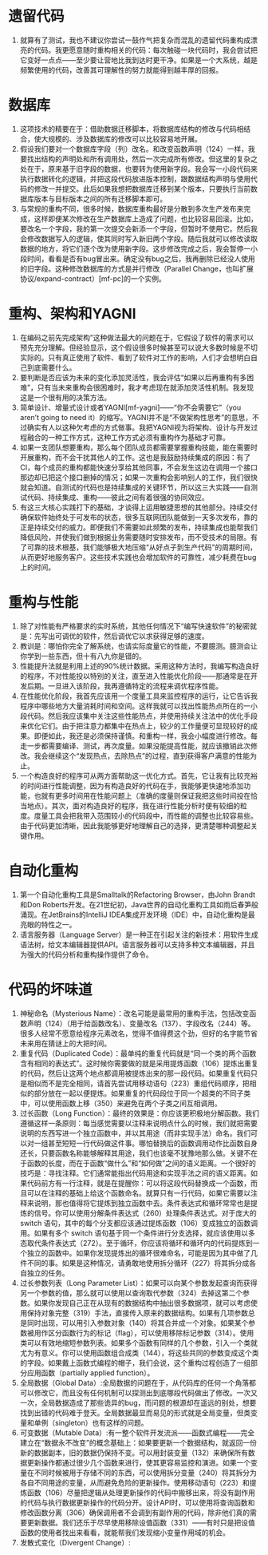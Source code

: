 # 遗留代码
1. 就算有了测试，我也不建议你尝试一鼓作气把复杂而混乱的遗留代码重构成漂亮的代码。我更愿意随时重构相关的代码：每次触碰一块代码时，我会尝试把它变好一点点——至少要让营地比我到达时更干净。如果是一个大系统，越是频繁使用的代码，改善其可理解性的努力就能得到越丰厚的回报。
# 数据库
1. 这项技术的精要在于：借助数据迁移脚本，将数据库结构的修改与代码相结合，使大规模的、涉及数据库的修改可以比较容易地开展。
2. 假设我们要对一个数据库字段（列）改名。和改变函数声明（124）一样，我要找出结构的声明处和所有调用处，然后一次完成所有修改。但这里的复杂之处在于，原来基于旧字段的数据，也要转为使用新字段。我会写一小段代码来执行数据转化的逻辑，并把这段代码放进版本控制，跟数据结构声明与使用代码的修改一并提交。此后如果我想把数据库迁移到某个版本，只要执行当前数据库版本与目标版本之间的所有迁移脚本即可。
3. 与常规的重构不同，很多时候，数据库重构最好是分散到多次生产发布来完成，这样即便某次修改在生产数据库上造成了问题，也比较容易回滚。比如，要改名一个字段，我的第一次提交会新添一个字段，但暂时不使用它。然后我会修改数据写入的逻辑，使其同时写入新旧两个字段。随后我就可以修改读取数据的地方，将它们逐个改为使用新字段。这步修改完成之后，我会暂停一小段时间，看看是否有bug冒出来。确定没有bug之后，我再删除已经没人使用的旧字段。这种修改数据库的方式是并行修改（Parallel Change，也叫扩展协议/expand-contract）[mf-pc]的一个实例。
# 重构、架构和YAGNI
1. 在编码之前先完成架构”这种做法最大的问题在于，它假设了软件的需求可以预先充分理解。但经验显示，这个假设很多时候甚至可以说大多数时候是不切实际的。只有真正使用了软件、看到了软件对工作的影响，人们才会想明白自己到底需要什么。
2. 要判断是否应该为未来的变化添加灵活性，我会评估“如果以后再重构有多困难”，只有当未来重构会很困难时，我才考虑现在就添加灵活性机制。我发现这是一个很有用的决策方法。
3. 简单设计、增量式设计或者YAGNI[mf-yagni]——“你不会需要它”（you arenʼt going to need it）的缩写。YAGNI并不是“不做架构性思考”的意思，不过确实有人以这种欠考虑的方式做事。我把YAGNI视为将架构、设计与开发过程融合的一种工作方式，这种工作方式必须有重构作为基础才可靠。
4. 如果一支团队想要重构，那么每个团队成员都需要掌握重构技能，能在需要时开展重构，而不会干扰其他人的工作。这也是我鼓励持续集成的原因：有了CI，每个成员的重构都能快速分享给其他同事，不会发生这边在调用一个接口那边却已把这个接口删掉的情况；如果一次重构会影响别人的工作，我们很快就会知道。自测试的代码也是持续集成的关键环节，所以这三大实践——自测试代码、持续集成、重构——彼此之间有着很强的协同效应。
5. 有这三大核心实践打下的基础，才谈得上运用敏捷思想的其他部分。持续交付确保软件始终处于可发布的状态，很多互联网团队能做到一天多次发布，靠的正是持续交付的威力。即便我们不需要如此频繁的发布，持续集成也能帮我们降低风险，并使我们做到根据业务需要随时安排发布，而不受技术的局限。有了可靠的技术根基，我们能够极大地压缩“从好点子到生产代码”的周期时间，从而更好地服务客户。这些技术实践也会增加软件的可靠性，减少耗费在bug上的时间。
# 重构与性能
1. 除了对性能有严格要求的实时系统，其他任何情况下“编写快速软件”的秘密就是：先写出可调优的软件，然后调优它以求获得足够的速度。
2. 教训是：哪怕你完全了解系统，也请实际度量它的性能，不要臆测。臆测会让你学到一些东西，但十有八九你是错的。
3. 性能提升法就是利用上述的90%统计数据。采用这种方法时，我编写构造良好的程序，不对性能投以特别的关注，直至进入性能优化阶段——那通常是在开发后期。一旦进入该阶段，我再遵循特定的流程来调优程序性能。
4. 在性能优化阶段，我首先应该用一个度量工具来监控程序的运行，让它告诉我程序中哪些地方大量消耗时间和空间。这样我就可以找出性能热点所在的一小段代码。然后我应该集中关注这些性能热点，并使用持续关注法中的优化手段来优化它们。由于把注意力都集中在热点上，较少的工作量便可显现较好的成果。即便如此，我还是必须保持谨慎。和重构一样，我会小幅度进行修改。每走一步都需要编译、测试，再次度量。如果没能提高性能，就应该撤销此次修改。我会继续这个“发现热点，去除热点”的过程，直到获得客户满意的性能为止。
5. 一个构造良好的程序可从两方面帮助这一优化方式。首先，它让我有比较充裕的时间进行性能调整，因为有构造良好的代码在手，我能够更快速地添加功能，也就有更多时间用在性能问题上（准确的度量则保证我把这些时间投在恰当地点）。其次，面对构造良好的程序，我在进行性能分析时便有较细的粒度。度量工具会把我带入范围较小的代码段中，而性能的调整也比较容易些。由于代码更加清晰，因此我能够更好地理解自己的选择，更清楚哪种调整起关键作用。
# 自动化重构
1. 第一个自动化重构工具是Smalltalk的Refactoring Browser，由John Brandt和Don Roberts开发。在21世纪初，Java世界的自动化重构工具如雨后春笋般涌现。在JetBrains的IntelliJ IDEA集成开发环境（IDE）中，自动化重构是最亮眼的特性之一。
2. 语言服务器（Language Server）是一种正在引起关注的新技术：用软件生成语法树，给文本编辑器提供API。语言服务器可以支持多种文本编辑器，并且为强大的代码分析和重构操作提供了命令。
# 代码的坏味道
1. 神秘命名（Mysterious Name）：改名可能是最常用的重构手法，包括改变函数声明（124）（用于给函数改名）、变量改名（137）、字段改名（244）等。很多人经常不愿意给程序元素改名，觉得不值得费这个劲，但好的名字能节省未来用在猜谜上的大把时间。
2. 重复代码（Duplicated Code）：最单纯的重复代码就是“同一个类的两个函数含有相同的表达式”。这时候你需要做的就是采用提炼函数（106）提炼出重复的代码，然后让这两个地点都调用被提炼出来的那一段代码。如果重复代码只是相似而不是完全相同，请首先尝试用移动语句（223）重组代码顺序，把相似的部分放在一起以便提炼。如果重复的代码段位于同一个超类的不同子类中，可以使用函数上移（350）来避免在两个子类之间互相调用。
3. 过长函数（Long Function）：最终的效果是：你应该更积极地分解函数。我们遵循这样一条原则：每当感觉需要以注释来说明点什么的时候，我们就把需要说明的东西写进一个独立函数中，并以其用途（而非实现手法）命名。我们可以对一组甚至短短一行代码做这件事。哪怕替换后的函数调用动作比函数自身还长，只要函数名称能够解释其用途，我们也该毫不犹豫地那么做。关键不在于函数的长度，而在于函数“做什么”和“如何做”之间的语义距离。一个很好的技巧是：寻找注释。它们通常能指出代码用途和实现手法之间的语义距离。如果代码前方有一行注释，就是在提醒你：可以将这段代码替换成一个函数，而且可以在注释的基础上给这个函数命名。就算只有一行代码，如果它需要以注释来说明，那也值得将它提炼到独立函数中去。条件表达式和循环常常也是提炼的信号。你可以使用分解条件表达式（260）处理条件表达式。对于庞大的 switch 语句，其中的每个分支都应该通过提炼函数（106）变成独立的函数调用。如果有多个 switch 语句基于同一个条件进行分支选择，就应该使用以多态取代条件表达式（272）。至于循环，你应该将循环和循环内的代码提炼到一个独立的函数中。如果你发现提炼出的循环很难命名，可能是因为其中做了几件不同的事。如果是这种情况，请勇敢地使用拆分循环（227）将其拆分成各自独立的任务。
4. 过长参数列表（Long Parameter List）：如果可以向某个参数发起查询而获得另一个参数的值，那么就可以使用以查询取代参数（324）去掉这第二个参数。如果你发现自己正在从现有的数据结构中抽出很多数据项，就可以考虑使用保持对象完整（319）手法，直接传入原来的数据结构。如果有几项参数总是同时出现，可以用引入参数对象（140）将其合并成一个对象。如果某个参数被用作区分函数行为的标记（flag），可以使用移除标记参数（314）。使用类可以有效地缩短参数列表。如果多个函数有同样的几个参数，引入一个类就尤为有意义。你可以使用函数组合成类（144），将这些共同的参数变成这个类的字段。如果戴上函数式编程的帽子，我们会说，这个重构过程创造了一组部分应用函数（partially applied function）。
5. 全局数据（Global Data）:全局数据的问题在于，从代码库的任何一个角落都可以修改它，而且没有任何机制可以探测出到底哪段代码做出了修改。一次又一次，全局数据造成了那些诡异的bug，而问题的根源却在遥远的别处，想要找到出错的代码难于登天。全局数据最显而易见的形式就是全局变量，但类变量和单例（singleton）也有这样的问题。
6. 可变数据（Mutable Data）:有一整个软件开发流派——函数式编程——完全建立在“数据永不改变”的概念基础上：如果要更新一个数据结构，就返回一份新的数据副本，旧的数据仍保持不变。可以用封装变量（132）来确保所有数据更新操作都通过很少几个函数来进行，使其更容易监控和演进。如果一个变量在不同时候被用于存储不同的东西，可以使用拆分变量（240）将其拆分为各自不同用途的变量，从而避免危险的更新操作。使用移动语句（223）和提炼函数（106）尽量把逻辑从处理更新操作的代码中搬移出来，将没有副作用的代码与执行数据更新操作的代码分开。设计API时，可以使用将查询函数和修改函数分离（306）确保调用者不会调到有副作用的代码，除非他们真的需要更新数据。我们还乐于尽早使用移除设值函数（331）——有时只是把设值函数的使用者找出来看看，就能帮我们发现缩小变量作用域的机会。
7. 发散式变化（Divergent Change）:
